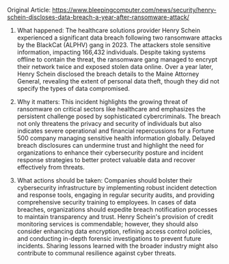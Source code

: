 Original Article: https://www.bleepingcomputer.com/news/security/henry-schein-discloses-data-breach-a-year-after-ransomware-attack/

1) What happened: The healthcare solutions provider Henry Schein experienced a significant data breach following two ransomware attacks by the BlackCat (ALPHV) gang in 2023. The attackers stole sensitive information, impacting 166,432 individuals. Despite taking systems offline to contain the threat, the ransomware gang managed to encrypt their network twice and exposed stolen data online. Over a year later, Henry Schein disclosed the breach details to the Maine Attorney General, revealing the extent of personal data theft, though they did not specify the types of data compromised.

2) Why it matters: This incident highlights the growing threat of ransomware on critical sectors like healthcare and emphasizes the persistent challenge posed by sophisticated cybercriminals. The breach not only threatens the privacy and security of individuals but also indicates severe operational and financial repercussions for a Fortune 500 company managing sensitive health information globally. Delayed breach disclosures can undermine trust and highlight the need for organizations to enhance their cybersecurity posture and incident response strategies to better protect valuable data and recover effectively from threats.

3) What actions should be taken: Companies should bolster their cybersecurity infrastructure by implementing robust incident detection and response tools, engaging in regular security audits, and providing comprehensive security training to employees. In cases of data breaches, organizations should expedite breach notification processes to maintain transparency and trust. Henry Schein's provision of credit monitoring services is commendable; however, they should also consider enhancing data encryption, refining access control policies, and conducting in-depth forensic investigations to prevent future incidents. Sharing lessons learned with the broader industry might also contribute to communal resilience against cyber threats.